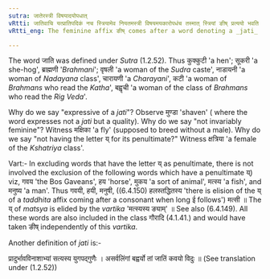 ```yaml
---
sutra: जातेरस्त्री विषयादयोपधात्
vRtti: जातिवाचि यत्प्रातिपदिकं नच स्त्रियामेव नियतमस्त्री विषयमयकारोपधंच तस्मात् स्त्रियां ङीष् प्रत्ययो भवति ॥
vRtti_eng: The feminine affix ङीष् comes after a word denoting a _jati_ or species when it does not express in its original meaning a feminine, and which moreover has not the letter य् for its penultimate.

---
```

The word जाति was defined under _Sutra_ (1.2.52). Thus कुक्कुटी 'a hen'; सूकरी 'a she-hog', ब्राह्मणी '_Brahmani_'; वृषली 'a woman of the _Sudra_ caste', नाडायनी 'a woman of _Nadayana_ class', चारायणी 'a _Charayani_', कटी 'a woman of _Brahmans_ who read the _Katha_', बह्वृची 'a woman of the class of _Brahmans_ who read the _Rig_ _Veda_'.

Why do we say "expressive of a _jati_"? Observe मुण्डा 'shaven' ( where the word expresses not a _jati_ but a quality). Why do we say "not invariably feminine"? Witness मक्षिका 'a fly' (supposed to breed without a male). Why do we say "not having the letter य् for its penultimate?" Witness क्षत्रिया 'a female of the _Kshatriya_ class'.

Vart:- In excluding words that have the letter य् as penultimate, there is not involved the exclusion of the following words which have a penultimate य्) viz, गवय 'the Bos Gaveans', हय 'horse', मुकय 'a sort of animal', मत्स्य 'a fish', and मनुष्य 'a man'. Thus गवयी, हयी, मनुषी, ((6.4.150) हलस्तद्धितस्य 'there is elision of the य् of a _taddhita_ affix coming after a consonant when long ई follows') मत्सी ॥ The य् of _matsya_ is elided by the _vartika_ 'मत्स्यस्य ङ्याम्' ॥ See also (6.4.149). All these words are also included in the class गौरादि (4.1.41.) and would have taken ङीष् independently of this _vartika_.

Another definition of _jati_ is:-

प्रादुर्भावविनाशाभ्यां सत्यस्य युगपद्गुणैः ।
असर्वलिंगां बह्वर्यो तां जातिं कवयो विदुः ॥ (See translation under (1.2.52))